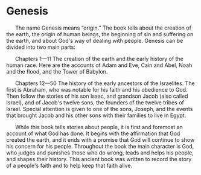 # Genesis

&nbsp;&nbsp;&nbsp;&nbsp;&nbsp;&nbsp;The name Genesis means “origin.” The book tells about the creation of the earth, the origin of human beings, the beginning of sin and suffering on the earth, and about God's way of dealing with people. Genesis can be divided into two main parts:

&nbsp;&nbsp;&nbsp;&nbsp;&nbsp;&nbsp;Chapters 1—11 The creation of the earth and the early history of the human race. Here are the accounts of Adam and Eve, Cain and Abel, Noah and the flood, and the Tower of Babylon.

&nbsp;&nbsp;&nbsp;&nbsp;&nbsp;&nbsp;Chapters 12—50 The history of the early ancestors of the Israelites. The first is Abraham, who was notable for his faith and his obedience to God. Then follow the stories of his son Isaac, and grandson Jacob (also called Israel), and of Jacob's twelve sons, the founders of the twelve tribes of Israel. Special attention is given to one of the sons, Joseph, and the events that brought Jacob and his other sons with their families to live in Egypt.

&nbsp;&nbsp;&nbsp;&nbsp;&nbsp;&nbsp;While this book tells stories about people, it is first and foremost an account of what God has done. It begins with the affirmation that God created the earth, and it ends with a promise that God will continue to show his concern for his people. Throughout the book the main character is God, who judges and punishes those who do wrong, leads and helps his people, and shapes their history. This ancient book was written to record the story of a people's faith and to help keep that faith alive.